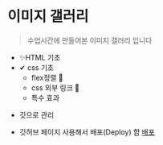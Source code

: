 # 이미지 갤러리

> 수업시간에 만들어본 이미지 갤러리 입니다

- ✨HTML 기초
- ✔ css 기초
  - flex정렬 🚀
  - css 외부 링크 🎉
  - 특수 효과

* 깃으로 관리

- 깃허브 페이지 사용해서 배포(Deploy) 함
  [배포](https://wjdtjddns98.github.io/imageGallery/ "google link")
